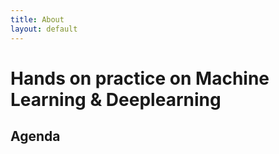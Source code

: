 ```yaml
---
title: About
layout: default
---
```


<!--# {{ page.title }}-->
# Hands on practice on Machine Learning & Deeplearning 
## Agenda
